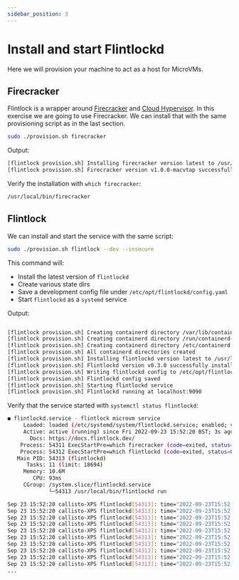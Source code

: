 ```yaml
---
sidebar_position: 3
---
```


# Install and start Flintlockd

Here we will provision your machine to act as a host for MicroVMs.

## Firecracker

Flintlock is a wrapper around [Firecracker][firecracker] and [Cloud Hypervisor][cloud-h].
In this exercise we are going to use Firecracker. We can install that with the same
provisioning script as in the last section.

```bash
sudo ./provision.sh firecracker
```

Output:
```bash
[flintlock provision.sh] Installing firecracker version latest to /usr/local/bin
[flintlock provision.sh] Firecracker version v1.0.0-macvtap successfully installed
```

Verify the installation with `which firecracker`:
```bash
/usr/local/bin/firecracker
```

## Flintlock

We can install and start the service with the same script:

```bash
sudo ./provision.sh flintlock --dev --insecure
```

This command will:
- Install the latest version of `flintlockd`
- Create various state dirs
- Save a development config file under `/etc/opt/flintlockd/config.yaml`
- Start `flintlockd` as a `systemd` service

Output:
```bash

[flintlock provision.sh] Creating containerd directory /var/lib/containerd-dev/snapshotter/devmapper
[flintlock provision.sh] Creating containerd directory /run/containerd-dev
[flintlock provision.sh] Creating containerd directory /etc/containerd
[flintlock provision.sh] All containerd directories created
[flintlock provision.sh] Installing flintlockd version latest to /usr/local/bin
[flintlock provision.sh] Flintlockd version v0.3.0 successfully installed
[flintlock provision.sh] Writing flintlockd config to /etc/opt/flintlockd/config.yaml.
[flintlock provision.sh] Flintlockd config saved
[flintlock provision.sh] Starting flintlockd service
[flintlock provision.sh] Flintlockd running at localhost:9090
```

Verify that the service started with `systemctl status flintlockd`:
```bash
● flintlockd.service - flintlock microvm service
     Loaded: loaded (/etc/systemd/system/flintlockd.service; enabled; vendor preset: enabled)
     Active: active (running) since Fri 2022-09-23 15:52:20 BST; 3s ago
       Docs: https://docs.flintlock.dev/
    Process: 54311 ExecStartPre=which firecracker (code=exited, status=0/SUCCESS)
    Process: 54312 ExecStartPre=which flintlockd (code=exited, status=0/SUCCESS)
   Main PID: 54313 (flintlockd)
      Tasks: 11 (limit: 18694)
     Memory: 10.6M
        CPU: 93ms
     CGroup: /system.slice/flintlockd.service
             └─54313 /usr/local/bin/flintlockd run

Sep 23 15:52:20 callisto-XPS flintlockd[54313]: time="2022-09-23T15:52:20+01:00" level=info msg="starting microvm controller"
Sep 23 15:52:20 callisto-XPS flintlockd[54313]: time="2022-09-23T15:52:20+01:00" level=info msg="starting microvm controller with 1 workers" controller=microvm
Sep 23 15:52:20 callisto-XPS flintlockd[54313]: time="2022-09-23T15:52:20+01:00" level=info msg="resyncing microvm specs" controller=microvm
Sep 23 15:52:20 callisto-XPS flintlockd[54313]: time="2022-09-23T15:52:20+01:00" level=info msg="Resyncing specs" action=resync controller=microvm namespace=ns
Sep 23 15:52:20 callisto-XPS flintlockd[54313]: time="2022-09-23T15:52:20+01:00" level=debug msg="Getting all specs" action=resync controller=microvm namespace=ns
Sep 23 15:52:20 callisto-XPS flintlockd[54313]: time="2022-09-23T15:52:20+01:00" level=warning msg="basic authentication is DISABLED"
Sep 23 15:52:20 callisto-XPS flintlockd[54313]: time="2022-09-23T15:52:20+01:00" level=warning msg="TLS is DISABLED"
Sep 23 15:52:20 callisto-XPS flintlockd[54313]: time="2022-09-23T15:52:20+01:00" level=debug msg="starting grpc server listening on endpoint localhost:9090"
Sep 23 15:52:20 callisto-XPS flintlockd[54313]: time="2022-09-23T15:52:20+01:00" level=info msg="starting event listener" controller=microvm
Sep 23 15:52:20 callisto-XPS flintlockd[54313]: time="2022-09-23T15:52:20+01:00" level=info msg="Starting workersnum_workers1" controller=microvm
...
```

[firecracker]: https://firecracker-microvm.github.io/
[cloud-h]: https://www.cloudhypervisor.org/

